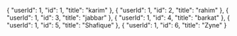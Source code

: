 {
"userId": 1,
"id": 1,
"title": "karim"
},
{
"userId": 1,
"id": 2,
"title": "rahim"
},
{
"userId": 1,
"id": 3,
"title": "jabbar"
},
{
"userId": 1,
"id": 4,
"title": "barkat"
},
{
"userId": 1,
"id": 5,
"title": "Shafique"
},
{
"userId": 1,
"id": 6,
"title": "Zyne"
}
